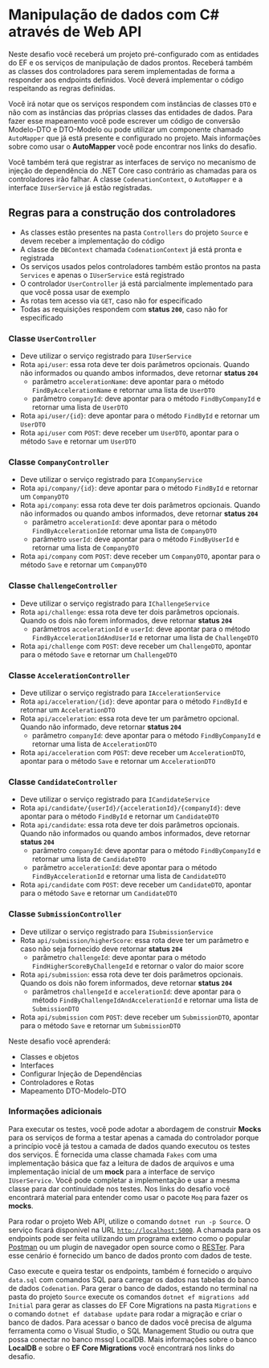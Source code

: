 # Manipulação de dados com C# através de Web API

Neste desafio você receberá um projeto pré-configurado com as entidades do EF e os serviços de manipulação de dados prontos. Receberá também as classes dos controladores para serem implementadas de forma a responder aos endpoints definidos. Você deverá implementar o código respeitando as regras definidas.

Você irá notar que os serviços respondem com instâncias de classes `DTO` e não com as instâncias das próprias classes das entidades de dados. Para fazer esse mapeamento você pode escrever um código de conversão Modelo-DTO e DTO-Modelo ou pode utilizar um componente chamado `AutoMapper` que já está presente e configurado no projeto. Mais informações sobre como usar o **AutoMapper** você pode encontrar nos links do desafio.

Você também terá que registrar as interfaces de serviço no mecanismo de injeção de dependência do .NET Core caso contrário as chamadas para os controladores irão falhar. A classe `CodenationContext`, o `AutoMapper` e a interface `IUserService` já estão registradas. 

## Regras para a construção dos controladores

- As classes estão presentes na pasta `Controllers` do projeto `Source` e devem receber a implementação do código
- A classe de `DBContext` chamada `CodenationContext` já está pronta e registrada
- Os serviços usados pelos controladores também estão prontos na pasta `Services` e apenas o `IUserService` está registrado
- O controlador `UserController` já está parcialmente implementado para que você possa usar de exemplo
- As rotas tem acesso via `GET`, caso não for especificado
- Todas as requisições respondem com **status `200`**, caso não for especificado

### Classe `UserController` 

- Deve utilizar o serviço registrado para `IUserService`
- Rota `api/user`: essa rota deve ter dois parâmetros opcionais. Quando não informados ou quando ambos informados, deve retornar **status `204`**
  - parâmetro `accelerationName`: deve apontar para o método `FindByAccelerationName` e retornar uma lista de `UserDTO`
  - parâmetro `companyId`: deve apontar para o método `FindByCompanyId` e retornar uma lista de `UserDTO`
- Rota `api/user/{id}`: deve apontar para o método `FindById` e retornar um `UserDTO`
- Rota `api/user` com `POST`: deve receber um `UserDTO`, apontar para o método `Save` e retornar um `UserDTO`

### Classe `CompanyController`

- Deve utilizar o serviço registrado para `ICompanyService`
- Rota `api/company/{id}`: deve apontar para o método `FindById` e retornar um `CompanyDTO`
- Rota `api/company`: essa rota deve ter dois parâmetros opcionais. Quando não informados ou quando ambos informados, deve retornar **status `204`**
  - parâmetro `accelerationId`: deve apontar para o método `FindByAccelerationId`e retornar uma lista de `CompanyDTO`
  - parâmetro `userId`: deve apontar para o método `FindByUserId` e retornar uma lista de `CompanyDTO`
- Rota `api/company` com `POST`: deve receber um `CompanyDTO`, apontar para o método `Save` e retornar um `CompanyDTO`

### Classe `ChallengeController`

- Deve utilizar o serviço registrado para `IChallengeService`
- Rota `api/challenge`: essa rota deve ter dois parâmetros opcionais. Quando os dois não forem informados, deve retornar **status `204`**
  - parâmetros `accelerationId` e `userId`: deve apontar para o método `FindByAccelerationIdAndUserId` e retornar uma lista de `ChallengeDTO`
- Rota `api/challenge` com `POST`: deve receber um `ChallengeDTO`, apontar para o método `Save` e retornar um `ChallengeDTO`

### Classe `AccelerationController`

- Deve utilizar o serviço registrado para `IAccelerationService`
- Rota `api/acceleration/{id}`: deve apontar para o método `FindById` e retornar um `AccelerationDTO`
- Rota `api/acceleration`: essa rota deve ter um parâmetro opcional. Quando não informado, deve retornar **status `204`**
  - parâmetro `companyId`: deve apontar para o método `FindByCompanyId` e retornar uma lista de `AccelerationDTO`
- Rota `api/acceleration` com `POST`: deve receber um `AccelerationDTO`, apontar para o método `Save` e retornar um `AccelerationDTO`

### Classe `CandidateController`

- Deve utilizar o serviço registrado para `ICandidateService`
- Rota `api/candidate/{userId}/{accelerationId}/{companyId}`: deve apontar para o método `FindById` e retornar um `CandidateDTO`
- Rota `api/candidate`: essa rota deve ter dois parâmetros opcionais. Quando não informados ou quando ambos informados, deve retornar **status `204`**
  - parâmetro `companyId`: deve apontar para o método `FindByCompanyId` e retornar uma lista de `CandidateDTO`
  - parâmetro `accelerationId`: deve apontar para o método `FindByAccelerationId` e retornar uma lista de `CandidateDTO`
- Rota `api/candidate` com `POST`: deve receber um `CandidateDTO`, apontar para o método `Save` e retornar um `CandidateDTO`

### Classe `SubmissionController`

- Deve utilizar o serviço registrado para `ISubmissionService`
- Rota `api/submission/higherScore`: essa rota deve ter um parâmetro e caso não seja fornecido deve retornar **status `204`**
  - parâmetro `challengeId`: deve apontar para o método `FindHigherScoreByChallengeId` e retornar o valor do maior score 
- Rota `api/submission`: essa rota deve ter dois parâmetros opcionais. Quando os dois não forem informados, deve retornar **status `204`**
  - parâmetros `challengeId` e `accelerationId`: deve apontar para o método `FindByChallengeIdAndAccelerationId` e retornar uma lista de `SubmissionDTO`
- Rota `api/submission` com `POST`: deve receber um `SubmissionDTO`, apontar para o método `Save` e retornar um `SubmissionDTO`

Neste desafio você aprenderá:

* Classes e objetos
* Interfaces
* Configurar Injeção de Dependências
* Controladores e Rotas
* Mapeamento DTO-Modelo-DTO

### Informações adicionais

Para executar os testes, você pode adotar a abordagem de construir **Mocks** para os serviços de forma a testar apenas a camada do controlador porque a princípio você já testou a camada de dados quando executou os testes dos serviços. É fornecida uma classe chamada `Fakes` com uma implementação básica que faz a leitura de dados de arquivos e uma implementação inicial de um **mock** para a interface de serviço `IUserService`. Você pode completar a implementação e usar a mesma classe para dar continuidade nos testes. Nos links do desafio você encontrará material para entender como usar o pacote `Moq` para fazer os **mocks**.

Para rodar o projeto Web API, utilize o comando `dotnet run -p Source`. O serviço ficará disponível na URL [`http://localhost:5000`](http://localhost:5000). A chamada para os endpoints pode ser feita utilizando um programa externo como o popular [Postman](https://www.getpostman.com/) ou um plugin de navegador open source como o [RESTer](https://github.com/frigus02/RESTer). Para esse cenário é fornecido um banco de dados pronto com dados de teste.

Caso execute e queira testar os endpoints, também é fornecido o arquivo `data.sql` com comandos SQL para carregar os dados nas tabelas do banco de dados `Codenation`. Para gerar o banco de dados, estando no terminal na pasta do projeto `Source` execute os comandos `dotnet ef migrations add Initial` para gerar as classes do EF Core Migrations na pasta `Migrations` e o comando `dotnet ef database update` para rodar a migração e criar o banco de dados. Para acessar o banco de dados você precisa de alguma ferramenta como o Visual Studio, o SQL Management Studio ou outra que possa conectar no banco mssql LocalDB. Mais informações sobre o banco **LocalDB** e sobre o **EF Core Migrations** você encontrará nos links do desafio.
